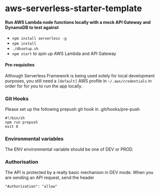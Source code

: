 # aws-serverless-starter-template
#### Run AWS Lambda node functions locally with a mock API Gateway and DynamoDB to test against
- `npm install serverless -g`
- `npm install`
- `./dbsetup.sh`
- `npm start` to spin up AWS Lambda and API Gateway

#### Pre-requisites
Although Serverless Framework is being used solely for local development purposes, you still need a `[default]` AWS profile in `~/.aws/credentials` in order for for you to run the app locally.

### Git Hooks

Please set up the following prepush git hook in .git/hooks/pre-push

```
#!/bin/sh
npm run prepush
exit 0
```

### Environmental variables

The ENV environmental variable should be one of DEV or PROD.

### Authorisation

The API is protected by a really basic mechanism in DEV mode.
When you are sending an API request, send the header

```
"Authorization": "allow"
```
